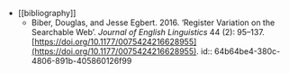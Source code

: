 - [[bibliography]]
	- Biber, Douglas, and Jesse Egbert. 2016. ‘Register Variation on the Searchable Web’. _Journal of English Linguistics_ 44 (2): 95–137. [https://doi.org/10.1177/0075424216628955](https://doi.org/10.1177/0075424216628955).
	  id:: 64b64be4-380c-4806-891b-405860126f99